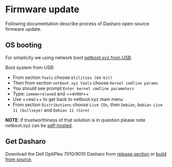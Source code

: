 # Firmware update

Following documentation describe process of Dasharo open-source firmware
update.

## OS booting

For simplicity we using network boot [netboot.xyz from USB](https://netboot.xyz/docs/booting/usb).

Boot system from USB:

* From section `Tools` choose `Utilities (64-bit)`
* Then from section `netboot.xyz tools` choose `Kernel cmdline params`
* You should see prompt `Enter kernel cmdline parameters`
* Type: `iomem=relaxed` and ++enter++
* Use ++esc++ to get back to netboot.xyz main menu
* From section `Distributions` choose `Live CDs`, then `Debian`, `Debian Live
  11 (bullseye)` and `Debian 11 (Core)`

**NOTE**: If trustworthiness of that solution is in question please note
netboot.xyz can be [self-hosted](https://netboot.xyz/docs/selfhosting).

## Get Dasharo

Download the Dell OptiPlex 7010/9010 Dasharo from [release section](releases.md#binaries)
or [build from source](building-manual.md).
